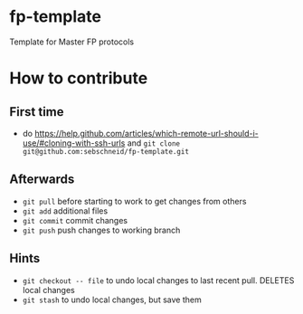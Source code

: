 # fp-template
Template for Master FP protocols

# How to contribute
## First time
* do https://help.github.com/articles/which-remote-url-should-i-use/#cloning-with-ssh-urls and `git clone git@github.com:sebschneid/fp-template.git` 
## Afterwards
* `git pull` before starting to work to get changes from others
* `git add` additional files
* `git commit` commit changes 
* `git push` push changes to working branch

## Hints
* `git checkout -- file` to undo local changes to last recent pull. DELETES local changes
* `git stash` to undo local changes, but save them


